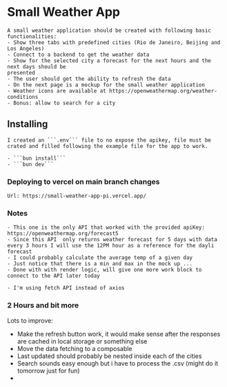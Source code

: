 # Small Weather App
	A small weather application should be created with following basic functionalities:
	- Show three tabs with predefined cities (Rio de Janeiro, Beijing and Los Angeles)
	- Connect to a backend to get the weather data
	- Show for the selected city a forecast for the next hours and the next days should be
	presented
	- The user should get the ability to refresh the data
	- On the next page is a mockup for the small weather application
	- Weather icons are available at https://openweathermap.org/weather-conditions
	- Bonus: allow to search for a city

## Installing

	I created an ```.env``` file to no expose the apikey, file must be crated and filled following the example file for the app to work.

	- ```bun install```
	- ```bun dev```



### Deploying to vercel on main branch changes
	Url: https://small-weather-app-pi.vercel.app/

### Notes
	- This one is the only API that worked with the provided apiKey: https://openweathermap.org/forecast5
	- Since this API  only returns weather forecast for 5 days with data every 3 hours I will use the 12PM hour as a reference for the dayli forecast
	- I could probably calculate the average temp of a given day 
	- Just notice that there is a min and max in the mock up ...
	- Done with with render logic, will give one more work block to connect to the API later today

	- I'm using fetch API instead of axios

### 2 Hours and bit more
Lots to improve:
- Make the refresh button work, it would make sense after the responses are cached in local storage or something else
- Move the data fetching to a composable
- Last updated should probably be nested inside each of the cities
- Search sounds easy enough but i have to process the .csv  (might do it tomorrow just for fun)
- 